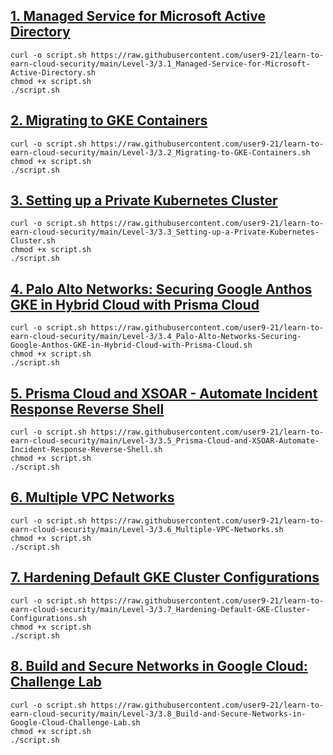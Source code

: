
## [1. Managed Service for Microsoft Active Directory](https://github.com/user9-21/learn-to-earn-cloud-security/blob/main/Level-3/3.1_Managed-Service-for-Microsoft-Active-Directory.sh) 
```
curl -o script.sh https://raw.githubusercontent.com/user9-21/learn-to-earn-cloud-security/main/Level-3/3.1_Managed-Service-for-Microsoft-Active-Directory.sh
chmod +x script.sh
./script.sh

```
<!-- <div align="center"><a href="https://github.com/user9-21/learn-to-earn-cloud-security/blob/main/Level-3/3.1_Managed-Service-for-Microsoft-Active-Directory.sh"> Raw Script </a> </div><hr color="blue" noshade ><br><hr>-->

## [2. Migrating to GKE Containers](https://github.com/user9-21/learn-to-earn-cloud-security/blob/main/Level-3/3.2_Migrating-to-GKE-Containers.sh) 
```
curl -o script.sh https://raw.githubusercontent.com/user9-21/learn-to-earn-cloud-security/main/Level-3/3.2_Migrating-to-GKE-Containers.sh
chmod +x script.sh
./script.sh

```
<!-- <div align="center"><a href="https://github.com/user9-21/learn-to-earn-cloud-security/blob/main/Level-3/3.2_Migrating-to-GKE-Containers.sh"> Raw Script </a> </div><hr><br><hr>-->


## [3. Setting up a Private Kubernetes Cluster](https://github.com/user9-21/learn-to-earn-cloud-security/blob/main/Level-3/3.3_Setting-up-a-Private-Kubernetes-Cluster.sh) 
```
curl -o script.sh https://raw.githubusercontent.com/user9-21/learn-to-earn-cloud-security/main/Level-3/3.3_Setting-up-a-Private-Kubernetes-Cluster.sh
chmod +x script.sh
./script.sh

```



## [4. Palo Alto Networks: Securing Google Anthos GKE in Hybrid Cloud with Prisma Cloud](https://github.com/user9-21/learn-to-earn-cloud-security/blob/main/Level-3/3.4_Palo-Alto-Networks-Securing-Google-Anthos-GKE-in-Hybrid-Cloud-with-Prisma-Cloud.sh) 
```
curl -o script.sh https://raw.githubusercontent.com/user9-21/learn-to-earn-cloud-security/main/Level-3/3.4_Palo-Alto-Networks-Securing-Google-Anthos-GKE-in-Hybrid-Cloud-with-Prisma-Cloud.sh
chmod +x script.sh
./script.sh

```


## [5. Prisma Cloud and XSOAR - Automate Incident Response Reverse Shell](https://github.com/user9-21/learn-to-earn-cloud-security/blob/main/Level-3/3.5_Prisma-Cloud-and-XSOAR-Automate-Incident-Response-Reverse-Shell.sh) 
```
curl -o script.sh https://raw.githubusercontent.com/user9-21/learn-to-earn-cloud-security/main/Level-3/3.5_Prisma-Cloud-and-XSOAR-Automate-Incident-Response-Reverse-Shell.sh
chmod +x script.sh
./script.sh

```


## [6. Multiple VPC Networks](https://github.com/user9-21/learn-to-earn-cloud-security/blob/main/Level-3/3.6_Multiple-VPC-Networks.sh) 
```
curl -o script.sh https://raw.githubusercontent.com/user9-21/learn-to-earn-cloud-security/main/Level-3/3.6_Multiple-VPC-Networks.sh
chmod +x script.sh
./script.sh

```


## [7. Hardening Default GKE Cluster Configurations](https://github.com/user9-21/learn-to-earn-cloud-security/blob/main/Level-3/3.7_Hardening-Default-GKE-Cluster-Configurations.sh) 
```
curl -o script.sh https://raw.githubusercontent.com/user9-21/learn-to-earn-cloud-security/main/Level-3/3.7_Hardening-Default-GKE-Cluster-Configurations.sh
chmod +x script.sh
./script.sh

```


## [8. Build and Secure Networks in Google Cloud: Challenge Lab](https://github.com/user9-21/learn-to-earn-cloud-security/blob/main/Level-3/3.8_Build-and-Secure-Networks-in-Google-Cloud-Challenge-Lab.sh) 
```
curl -o script.sh https://raw.githubusercontent.com/user9-21/learn-to-earn-cloud-security/main/Level-3/3.8_Build-and-Secure-Networks-in-Google-Cloud-Challenge-Lab.sh
chmod +x script.sh
./script.sh

```
